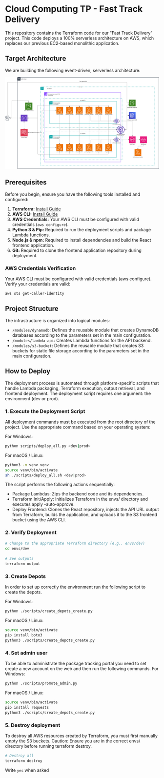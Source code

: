 # Cloud Computing TP - Fast Track Delivery

This repository contains the Terraform code for our "Fast Track Delivery" project. This code deploys a 100% serverless architecture on AWS, which replaces our previous EC2-based monolithic application.

## Target Architecture

We are building the following event-driven, serverless architecture:

![Architecture Diagram](./architecture-diagram.png)

## Prerequisites

Before you begin, ensure you have the following tools installed and configured:

1.  **Terraform:** [Install Guide](https://learn.hashicorp.com/tutorials/terraform/install-cli)
2.  **AWS CLI:** [Install Guide](https://docs.aws.amazon.com/cli/latest/userguide/cli-chap-install.html)
3.  **AWS Credentials:** Your AWS CLI must be configured with valid credentials (`aws configure`).
4.  **Python 3 & Pip:** Required to run the deployment scripts and package Lambda functions.
5.  **Node.js & npm:** Required to install dependencies and build the React frontend application.
6.  **Git:** Required to clone the frontend application repository during deployment.


### AWS Credentials Verification
Your AWS CLI must be configured with valid credentials (aws configure). Verify your credentials are valid:

```sh
aws sts get-caller-identity
```

## Project Structure

The infrastructure is organized into logical modules:

* `/modules/dynamodb`: Defines the reusable module that creates DynamoDB databases according to the parameters set in the main configuration.
* `/modules/lambda-api`: Creates Lambda functions for the API backend.
* `/modules/s3-bucket`: Defines the reusable module that creates S3 buckets for static file storage according to the parameters set in the main configuration.

## How to Deploy

The deployment process is automated through platform-specific scripts that handle Lambda packaging, Terraform execution, output retrieval, and frontend deployment.
The deployment script requires one argument: the environment (dev or prod).

### 1. Execute the Deployment Script
All deployment commands must be executed from the root directory of the project. Use the appropriate command based on your operating system:

For Windows:
```sh
python scripts/deploy_all.py <dev|prod>
```

For macOS / Linux:
```sh
python3 -m venv venv
source venv/bin/activate
sh ./scripts/deploy_all.sh <dev|prod>
```

The script performs the following actions sequentially:
- Package Lambdas: Zips the backend code and its dependencies.
- Terraform Init/Apply: Initializes Terraform in the envs/<env> directory and executes apply -auto-approve.
- Deploy Frontend: Clones the React repository, injects the API URL output from Terraform, builds the application, and uploads it to the S3 frontend bucket using the AWS CLI.

### 2. Verify Deployment
```sh
# Change to the appropriate Terraform directory (e.g., envs/dev)
cd envs/dev

# See outputs
terraform output
```

### 3. Create Depots
In order to set up correctly the environment run the following script to create the depots.

For Windows:
```sh
python ./scripts/create_depots_create.py

```

For macOS / Linux:
```sh
source venv/bin/activate
pip install boto3
python3 ./scripts/create_depots_create.py

```

### 4. Set admin user
To be able to administrate the package tracking portal you need to set create a new account on the web and then run the following commands. 
For Windows:
```sh
python ./scripts/promote_admin.py

```

For macOS / Linux:
```sh
source venv/bin/activate
pip install requests
python3 ./scripts/create_depots_create.py

```

### 5. Destroy deployment
To destroy all AWS resources created by Terraform, you must first manually empty the S3 buckets.
Caution: Ensure you are in the correct envs/<env> directory before running terraform destroy.
```sh
# Destroy all
terraform destroy
```
Write `yes` when asked
